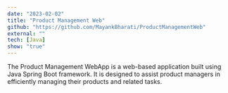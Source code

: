 ```yaml
---
date: "2023-02-02"
title: "Product Management Web"
github: "https://github.com/MayankBharati/ProductManagementWeb"
external: ""
tech: [Java]
show: "true"
---
```


The Product Management WebApp is a web-based application built using Java Spring Boot framework. It is designed to assist product managers in efficiently managing their products and related tasks. 
